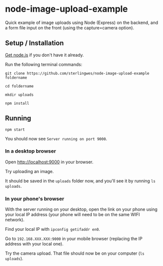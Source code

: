 # node-image-upload-example

Quick example of image uploads using Node (Express) on the backend, and a form file input on the front (using the capture=camera option).

## Setup / Installation

[Get node.js](http://nodejs.org) if you don't have it already.

Run the following terminal commands:

`git clone https://github.com/sterlingwes/node-image-upload-example foldername`

`cd foldername`

`mkdir uploads`

`npm install`

## Running

`npm start`

You should now see `Server running on port 9000`.

### In a desktop browser

Open [http://localhost:9000](http://localhost:9000) in your browser.

Try uploading an image.

It should be saved in the `uploads` folder now, and you'll see it by running `ls uploads`.

### In your phone's browser

With the server running on your desktop, open the link on your phone using your local IP address (your phone will need to be on the same WIFI network).

Find your local IP with `ipconfig getifaddr en0`.

Go to `192.168.XXX.XXX:9000` in your mobile browser (replacing the IP address with your local one).

Try the camera upload. That file should now be on your computer (`ls uploads`).